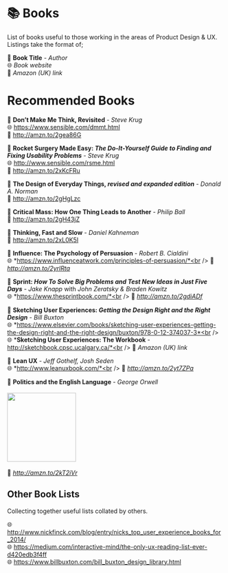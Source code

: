 # 📚 Books
List of books useful to those working in the areas of Product Design &amp; UX. Listings take the format of;

📘 **Book Title** - *Author*<br />
🌐 *Book website*<br />
🛒 *Amazon (UK) link*

# Recommended Books

📕 **Don’t Make Me Think, Revisited** - *Steve Krug*<br />
🌐 https://www.sensible.com/dmmt.html<br />
🛒 http://amzn.to/2gea86G

📕 **Rocket Surgery Made Easy: *The Do-It-Yourself Guide to Finding and Fixing Usability Problems*** - *Steve Krug*<br />
🌐 http://www.sensible.com/rsme.html<br />
🛒 http://amzn.to/2xKcFRu

📘 **The Design of Everyday Things, *revised and expanded edition*** - *Donald A. Norman*<br />
🛒 http://amzn.to/2gHgLzc

📘 **Critical Mass: How One Thing Leads to Another** - *Philip Ball*<br />
🛒 http://amzn.to/2gH43jZ

📙 **Thinking, Fast and Slow** - *Daniel Kahneman*<br />
🛒 http://amzn.to/2xL0K5I

📘 **Influence: The Psychology of Persuasion** - *Robert B. Cialdini*<br />
🌐 *https://www.influenceatwork.com/principles-of-persuasion/*<br />
🛒 *http://amzn.to/2yrlRta*

📘 **Sprint: *How To Solve Big Problems and Test New Ideas in Just Five Days*** - *Jake Knapp* with *John Zeratsky & Braden Kowitz*<br />
🌐 *https://www.thesprintbook.com/*<br />
🛒 *http://amzn.to/2gdiADf*

📘 **Sketching User Experiences: *Getting the Design Right and the Right Design*** - *Bill Buxton*<br />
🌐 *https://www.elsevier.com/books/sketching-user-experiences-getting-the-design-right-and-the-right-design/buxton/978-0-12-374037-3*<br />
🌐 ***Sketching User Experiences: The Workbook** - http://sketchbook.cpsc.ucalgary.ca/*<br />
🛒 *Amazon (UK) link*

📘 **Lean UX** - *Jeff Gothelf, Josh Seden*<br />
🌐 *http://www.leanuxbook.com/*<br />
🛒 *http://amzn.to/2yt7ZPa*

📘 **Politics and the English Language** - *George Orwell*<br /><br />
<img src="https://images-na.ssl-images-amazon.com/images/I/418Xj79ENkL._SX305_BO1,204,203,200_.jpg" width="160px" /><br/><br />
🛒 *http://amzn.to/2kT2iVr*

## Other Book Lists
Collecting together useful lists collated by others.

🌐 http://www.nickfinck.com/blog/entry/nicks_top_user_experience_books_for_2014/<br />
🌐 https://medium.com/interactive-mind/the-only-ux-reading-list-ever-d420edb3f4ff<br />
🌐 https://www.billbuxton.com/bill_buxton_design_library.html
